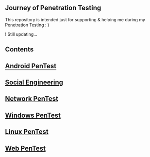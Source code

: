 ## Journey of Penetration Testing

This repository is intended just for supporting & helping me during my Penetration Testing : )

!  Still updating... 


## Contents


## [ Android PenTest](https://github.com/sarathlalup/Cyber-security/tree/master/Android)

## [ Social Engineering](https://github.com/sarathlalup/Cyber-security/blob/master/Social%20Engineering%20Attacks/README.md)

## [ Network PenTest]()

## [ Windows PenTest](https://github.com/sarathlalup/Cyber-security/blob/master/Windows%20Exploitaion/README.md)

## [ Linux PenTest](https://github.com/sarathlalup/Cyber-security/tree/master/Linux%20Exploitation)

## [ Web PenTest](https://github.com/sarathlalup/Cyber-security/blob/master/Website%20Hacking/README.md)

